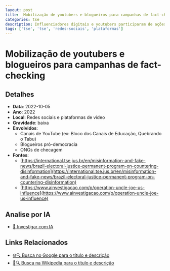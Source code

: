```yaml
---
layout: post
title:  Mobilização de youtubers e blogueiros para campanhas de fact-checking
categories: tse
description: Influenciadores digitais e youtubers participaram de ações integradas a ONGs como Lupa, Aos Fatos e Redes Cordiais, promovendo vídeos, threads e blogs de checagem eleitoral. Em alguns casos, produziram materiais multimídia educativos e participaram de debates e entrevistas institucionais promovidos por entidades parceiras do TSE.
tags: ['tse', 'tse', 'redes-sociais', 'plataformas']
---
```


# Mobilização de youtubers e blogueiros para campanhas de fact-checking

## Detalhes
- **Data**: 2022-10-05
- **Ano**: 2022
- **Local**: Redes sociais e plataformas de vídeo
- **Gravidade**: baixa
- **Envolvidos**:
  - Canais de YouTube (ex: Bloco dos Canais de Educação, Quebrando o Tabu)
  - Blogueiros pró-democracia
  - ONGs de checagem
- **Fontes**:
  - [https://international.tse.jus.br/en/misinformation-and-fake-news/brazil-electoral-justice-permanent-program-on-countering-disinformation](https://international.tse.jus.br/en/misinformation-and-fake-news/brazil-electoral-justice-permanent-program-on-countering-disinformation)
  - [https://www.ainvestigacao.com/p/operation-uncle-joe-us-influence](https://www.ainvestigacao.com/p/operation-uncle-joe-us-influence)

## Analise por IA
- [🤖 Investigar com IA](https://www.perplexity.ai/search?q=%22Alexandre%20de%20Moraes%22%20Mobiliza%C3%A7%C3%A3o%20de%20youtubers%20e%20blogueiros%20para%20campanhas%20de%20fact-checking%20Influenciadores%20digitais%20e%20youtubers%20participaram%20de%20a%C3%A7%C3%B5es%20integradas%20a%20ONGs%20como%20Lupa%2C%20Aos%20Fatos%20e%20Redes%20Cordiais%2C%20promovendo%20v%C3%ADdeos%2C%20threads%20e%20blogs%20de%20checagem%20eleitoral.%20Em%20alguns%20casos%2C%20produziram%20materiais%20multim%C3%ADdia%20educativos%20e%20participaram%20de%20debates%20e%20entrevistas%20institucionais%20promovidos%20por%20entidades%20parceiras%20do%20TSE.%20Redes%20sociais%20e%20plataformas%20de%20v%C3%ADdeo%202022)

## Links Relacionados
- [🌐🔍 Busca no Google para o título e descrição](https://www.google.com/search?q=%22Alexandre%20de%20Moraes%22%20Mobiliza%C3%A7%C3%A3o%20de%20youtubers%20e%20blogueiros%20para%20campanhas%20de%20fact-checking%20Influenciadores%20digitais%20e%20youtubers%20participaram%20de%20a%C3%A7%C3%B5es%20integradas%20a%20ONGs%20como%20Lupa%2C%20Aos%20Fatos%20e%20Redes%20Cordiais%2C%20promovendo%20v%C3%ADdeos%2C%20threads%20e%20blogs%20de%20checagem%20eleitoral.%20Em%20alguns%20casos%2C%20produziram%20materiais%20multim%C3%ADdia%20educativos%20e%20participaram%20de%20debates%20e%20entrevistas%20institucionais%20promovidos%20por%20entidades%20parceiras%20do%20TSE.%20Redes%20sociais%20e%20plataformas%20de%20v%C3%ADdeo%202022)
- [📖🔍 Busca na Wikipedia para o título e descrição](https://pt.wikipedia.org/w/index.php?search=%22Alexandre%20de%20Moraes%22%20Mobiliza%C3%A7%C3%A3o%20de%20youtubers%20e%20blogueiros%20para%20campanhas%20de%20fact-checking%20Influenciadores%20digitais%20e%20youtubers%20participaram%20de%20a%C3%A7%C3%B5es%20integradas%20a%20ONGs%20como%20Lupa%2C%20Aos%20Fatos%20e%20Redes%20Cordiais%2C%20promovendo%20v%C3%ADdeos%2C%20threads%20e%20blogs%20de%20checagem%20eleitoral.%20Em%20alguns%20casos%2C%20produziram%20materiais%20multim%C3%ADdia%20educativos%20e%20participaram%20de%20debates%20e%20entrevistas%20institucionais%20promovidos%20por%20entidades%20parceiras%20do%20TSE.%20Redes%20sociais%20e%20plataformas%20de%20v%C3%ADdeo%202022)

